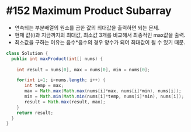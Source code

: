 # #152 Maximum Product Subarray

- 연속되는 부분배열의 원소를 곱한 값의 최대값을 출력하면 되는 문제.
- 현재 값(i)과 지금까지의 최대값, 최소값 3개를 비교해서 최종적인 max값을 출력.
- 최소값을 구하는 이유는 음수*음수의 경우 양수가 되어 최대값이 될 수 있기 때문.

```java
class Solution {
  public int maxProduct(int[] nums) {
        
    int result = nums[0], max = nums[0], min = nums[0];

    for(int i=1; i<nums.length; i++) {
       int temp = max;
       max = Math.max(Math.max(nums[i]*max, nums[i]*min), nums[i]);
       min = Math.min(Math.min(nums[i]*temp, nums[i]*min), nums[i]);
       result = Math.max(result, max);
    }
    return result;        
  }
}
```
